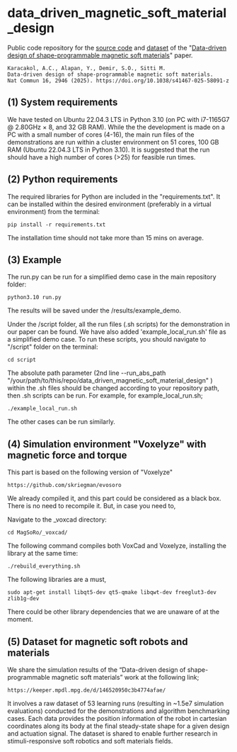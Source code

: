 # data_driven_magnetic_soft_material_design

Public code repository for the [source code](https://doi.org/10.5281/zenodo.14827691) and [dataset](https://doi.org/10.5281/zenodo.14827843) of the "[Data-driven design of shape-programmable magnetic soft materials](https://doi.org/10.1038/s41467-025-58091-z)" paper.

```
Karacakol, A.C., Alapan, Y., Demir, S.O., Sitti M.
Data-driven design of shape-programmable magnetic soft materials.
Nat Commun 16, 2946 (2025). https://doi.org/10.1038/s41467-025-58091-z
```

## (1) System requirements

We have tested on Ubuntu 22.04.3 LTS in Python 3.10 (on PC with i7-1165G7 @ 2.80GHz × 8, and 32 GB RAM). While the the development is made on a PC with a small number of cores (4-16), the main run files of the demonstrations are run within a cluster environment on 51 cores, 100 GB RAM (Ubuntu 22.04.3 LTS in Python 3.10). It is suggested that the run should have a high number of cores (>25) for feasible run times. 


## (2) Python requirements

The required libraries for Python are included in the "requirements.txt". It can be installed within the desired environment (preferably in a virtual environment) from the terminal:

```
pip install -r requirements.txt
```

The installation time should not take more than 15 mins on average.

## (3) Example

The run.py can be run for a simplified demo case in the main repository folder:

```
python3.10 run.py
```

The results will be saved under the /results/example_demo.

Under the /script folder, all the run files (.sh scripts) for the demonstration in our paper can be found. We have also added 'example_local_run.sh' file as a simplified demo case. To run these scripts, you should navigate to "/script" folder on the terminal:

```
cd script
```
The absolute path parameter (2nd line --run_abs_path  "/your/path/to/this/repo/data_driven_magnetic_soft_material_design" \) within the .sh files should be changed according to your repository path, then .sh scripts can be run.
For example, for example_local_run.sh;

```
./example_local_run.sh 
```
The other cases can be run similarly.


## (4) Simulation environment "Voxelyze" with magnetic force and torque

This part is based on the following version of "Voxelyze" 
```
https://github.com/skriegman/evosoro
```
We already compiled it, and this part could be considered as a black box. There is no need to recompile it. But, in case you need to,

Navigate to the _voxcad directory:

```
cd MagSoRo/_voxcad/
```

The following command compiles both VoxCad and Voxelyze, installing the library at the same time:

```
./rebuild_everything.sh
```

The following libraries are a must,

```
sudo apt-get install libqt5-dev qt5-qmake libqwt-dev freeglut3-dev zlib1g-dev
```

There could be other library dependencies that we are unaware of at the moment.

## (5) Dataset for magnetic soft robots and materials

We share the simulation results of the “Data-driven design of shape-programmable magnetic soft materials” work at the following link;

```
https://keeper.mpdl.mpg.de/d/146520950c3b4774afae/
```
It involves a raw dataset of 53 learning runs (resulting in ~1.5e7 simulation evaluations) conducted for the demonstrations and algorithm benchmarking cases. 
Each data provides the position information of the robot in cartesian coordinates along its body at the final steady-state shape for a given design and actuation signal. The dataset is shared to enable further research in stimuli-responsive soft robotics and soft materials fields. 

